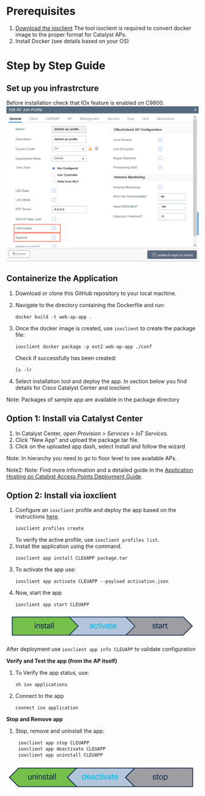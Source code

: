 # Prerequisites
1. [Download the ioxclient](https://developer.cisco.com/docs/iox/#!iox-resource-downloads)
The tool ioxclient is required to convert docker image to the proper format for Catalyst APs. 
2. Install Docker (see details based on your OS)

# Step by Step Guide
## Set up you infrastrcture
Before installation check that IOx feature is enabled on C9800.
![AppHostEnable](img/apphost-enable.png)

## Containerize the Application
1. Download or clone this GitHub repository to your local machine.
2. Navigate to the directory containing the Dockerfile and run:
   ```
   docker build -t web-ap-app .
   ```
3. Once the docker image is created, use `ioxclient` to create the package file:
    ```
    ioxclient docker package -p ext2 web-ap-app ./conf
    ```

   Check if successfully has been created:
   ```
   ls -lr
   ```
6. Select installation tool and deploy the app. In section below you find details for Cisco Catalyst Center and ioxclient

Note: Packages of sample app are available in the package directory

## Option 1: Install via Catalyst Center
1. In Catalyst Center, open *Provision > Services > IoT Services*.
2. Click "New App" and upload the package.tar file.
3. Click on the uploaded app dash, select Install and follow the wizard

Note: In hierarchy you need to go to floor level to see available APs.

Note2: Note: Find more information and a detailed guide in the [Application Hosting on Catalyst Access Points Deployment Guide](https://www.cisco.com/c/en/us/products/collateral/wireless/access-points/guide-c07-744305.html).

## Option 2: Install via ioxclient
1. Configure an `ioxclient` profile and deploy the app based on the instructions [here](https://developer.cisco.com/docs/app-hosting-ap/#!deploy-iox-application-on-ap-using-ioxclient/activate-the-iox-application-on-ap).
    ```
    ioxclient profiles create
    ```
    To verify the active profile, use `ioxclient profiles list`.
2.  Install the application using the command.
    ```
    ioxclient app install CLEUAPP package.tar
    ```
3.  To activate the app use:
    ```
    ioxclient app activate CLEUAPP --payload activation.json
    ``` 
4.  Now, start the app
    ```
    ioxclient app start CLEUAPP
    ``` 
![StartApp](./../img/install-activate-start.png)

After deployment use `ioxclient app info CLEUAPP` to validate configuration

**Verify and Test the app (from the AP itself)**
1. To Verify the app status, use:
    ```iox
    sh iox applications
    ```

2. Connect to the app
    ```iox
    connect iox application
    ```
**Stop and Remove app**
1. Stop, remove and uninstall the app:
   ```iox
    ioxclient app stop CLEUAPP
    ioxclient app deactivate CLEUAPP
    ioxclient app uninstall CLEUAPP
   ```
![StopApp](./../img/uninstall-deactivate-stop.png)


